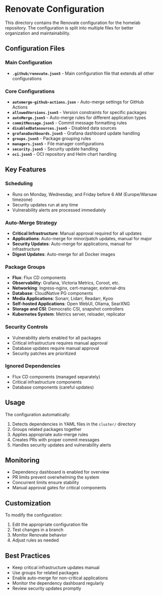 # Renovate Configuration

This directory contains the Renovate configuration for the homelab repository. The configuration is split into multiple files for better organization and maintainability.

## Configuration Files

### Main Configuration
- **`.github/renovate.json5`** - Main configuration file that extends all other configurations

### Core Configurations
- **`automerge-github-actions.json`** - Auto-merge settings for GitHub Actions
- **`allowedVersions.json5`** - Version constraints for specific packages
- **`autoMerge.json5`** - Auto-merge rules for different application types
- **`commitMessage.json5`** - Commit message formatting rules
- **`disabledDatasources.json5`** - Disabled data sources
- **`grafanaDashboards.json5`** - Grafana dashboard update handling
- **`groups.json5`** - Package grouping rules
- **`managers.json5`** - File manager configurations
- **`security.json5`** - Security update handling
- **`oci.json5`** - OCI repository and Helm chart handling

## Key Features

### Scheduling
- Runs on Monday, Wednesday, and Friday before 6 AM (Europe/Warsaw timezone)
- Security updates run at any time
- Vulnerability alerts are processed immediately

### Auto-Merge Strategy
- **Critical Infrastructure**: Manual approval required for all updates
- **Applications**: Auto-merge for minor/patch updates, manual for major
- **Security Updates**: Auto-merge for applications, manual for infrastructure
- **Digest Updates**: Auto-merge for all Docker images

### Package Groups
- **Flux**: Flux CD components
- **Observability**: Grafana, Victoria Metrics, Coroot, etc.
- **Networking**: Ingress-nginx, cert-manager, external-dns
- **Database**: CloudNative PG components
- **Media Applications**: Sonarr, Lidarr, Readarr, Kyoo
- **Self-hosted Applications**: Open WebUI, Ollama, SearXNG
- **Storage and CSI**: Democratic CSI, snapshot controllers
- **Kubernetes System**: Metrics server, reloader, replicator

### Security Controls
- Vulnerability alerts enabled for all packages
- Critical infrastructure requires manual approval
- Database updates require manual approval
- Security patches are prioritized

### Ignored Dependencies
- Flux CD components (managed separately)
- Critical infrastructure components
- Database components (careful updates)

## Usage

The configuration automatically:
1. Detects dependencies in YAML files in the `cluster/` directory
2. Groups related packages together
3. Applies appropriate auto-merge rules
4. Creates PRs with proper commit messages
5. Handles security updates and vulnerability alerts

## Monitoring

- Dependency dashboard is enabled for overview
- PR limits prevent overwhelming the system
- Concurrent limits ensure stability
- Manual approval gates for critical components

## Customization

To modify the configuration:
1. Edit the appropriate configuration file
2. Test changes in a branch
3. Monitor Renovate behavior
4. Adjust rules as needed

## Best Practices

- Keep critical infrastructure updates manual
- Use groups for related packages
- Enable auto-merge for non-critical applications
- Monitor the dependency dashboard regularly
- Review security updates promptly